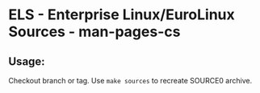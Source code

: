 # ELS - Enterprise Linux/EuroLinux Sources - man-pages-cs
 
## Usage:
  Checkout branch or tag. Use `make sources` to recreate  SOURCE0 archive.

